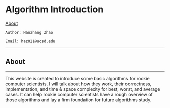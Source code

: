 # Algorithm Introduction
[About](https://excalibur021.github.io/CAT125R/website#About)

    Author: Hanzhang Zhao

    Email: haz021@ucsd.edu
    
---
## About
---
This website is created to introduce some basic algorithms for rookie computer scientists. I will talk about how they work, their correctness, implementation, and time & space complexity for best, worst, and average cases. It can help rookie computer scientists have a rough overview of those algorithms and lay a firm foundation for future algorithms study.
